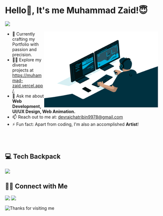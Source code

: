 <!---------------------------- Banner Image ----------------------------->
<!-- ![Muhammad Zaid - Banner](https://user-images.githubusercontent.com/65373279/118028011-34ec0180-b380-11eb-80ce-58f1e13a1292.png) -->


<!---------------------------- Typewriter animation ----------------------------->
# Hello👋, It's me Muhammad Zaid!😇
![](https://readme-typing-svg.herokuapp.com?font=Montserrat&color=3EA9F5&lines=I'm+a+Software+Engineer;I'm+a+Web+Developer;I'm+a+UI%2FUX+Designer;I'm+a+web+Animator)


<!---------------------------- About Me ----------------------------->

<!-- <img align="right" height="250" width="375" alt="" src="https://media.giphy.com/media/SWoSkN6DxTszqIKEqv/giphy.gif" /> -->
<img align="right" alt="GIF" src="https://raw.githubusercontent.com/DevrajDC/DevrajDC/main/developer.gif" height="250" width="375" />

- 🔭 Currently crafting my Portfolio with passion and precision.
- 👨‍💻 Explore my diverse projects at https://muhammad-zaid.vercel.app/.
- 💬 Ask me about **Web Development, UI/UX Design, Web Animation.**
- 📫 Reach out to me at: <a href="mailto:muhammadzaid.dev@gmail.com">devrajchatribin9978@gmail.com</a>
- ⚡ Fun fact: Apart from coding, I'm also an accomplished **Artist**!
<br>
<br>


<!---------------------------- My Skills Section ----------------------------->
## 💻 Tech Backpack

<img src="https://skillicons.dev/icons?i=html,css,js,react,ts,nextjs,nodejs,expressjs,sass,tailwind,threejs,materialui,bootstrap,redux,figma,mongodb,postgres,mysql,git,github,postman,vscode,vercel" align="center">
<br>

<!--------------------------------- Social Links --------------------------------->
## 🤝🏻 Connect with Me

<p align="left">
<a href="mailto:muhammadzaid.dev@gmail.com" style="text-decoration:none">
  <img height="30" src = "https://img.shields.io/badge/gmail-c14438?&style=for-the-badge&logo=gmail&logoColor=white">
</a>
<a href="https://www.linkedin.com/in/muhammad-zaid-9a9339324" style="text-decoration:none">
  <img height="30" src="https://img.shields.io/badge/linkedin-blue.svg?&style=for-the-badge&logo=linkedin&logoColor=white" />
</a>
</p>


<!---------------------------------  Marquee Animation  ------------------------>
<img height="100" alt="Thanks for visiting me" width="100%" src="https://raw.githubusercontent.com/BrunnerLivio/brunnerlivio/master/images/marquee.svg" />
